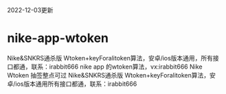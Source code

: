 2022-12-03更新
# nike-app-wtoken
Nike&SNKRS通杀版 Wtoken+keyForalitoken算法，安卓/ios版本通用，所有接口都通，联系：irabbit666
nike app 的wtoken算法，vx:irabbit666
Nike Wtoken 抽签整点可过
Nike&SNKRS通杀版 Wtoken+keyForalitoken算法，安卓/ios版本通用所有接口都通，联系：irabbit666


